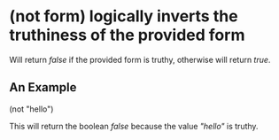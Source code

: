 # (not form) logically inverts the truthiness of the provided form
Will return _false_ if the provided form is truthy, otherwise will return _true_.

## An Example

  (not "hello")

This will return the boolean _false_ because the value _"hello"_ is truthy.
